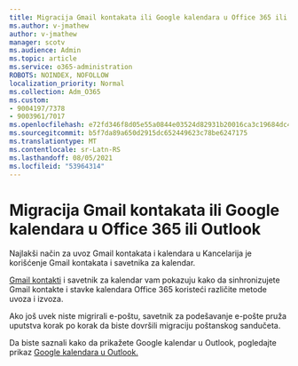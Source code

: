 ```yaml
---
title: Migracija Gmail kontakata ili Google kalendara u Office 365 ili Outlook
ms.author: v-jmathew
author: v-jmathew
manager: scotv
ms.audience: Admin
ms.topic: article
ms.service: o365-administration
ROBOTS: NOINDEX, NOFOLLOW
localization_priority: Normal
ms.collection: Adm_O365
ms.custom:
- 9004197/7378
- 9003961/7017
ms.openlocfilehash: e72fd346f8d05e55a0844e03524d82931b20016ca3c19684dc4cd12f3df621a3
ms.sourcegitcommit: b5f7da89a650d2915dc652449623c78be6247175
ms.translationtype: MT
ms.contentlocale: sr-Latn-RS
ms.lasthandoff: 08/05/2021
ms.locfileid: "53964314"
---
```

# <a name="migrate-gmail-contacts-or-google-calendars-to-office-365-or-outlook"></a>Migracija Gmail kontakata ili Google kalendara u Office 365 ili Outlook

Najlakši način za uvoz Gmail kontakata i kalendara u Kancelarija je korišćenje Gmail kontakata i savetnika za kalendar.

[Gmail kontakti](https://go.microsoft.com/fwlink/?linkid=2134386) i savetnik za kalendar vam pokazuju kako da sinhronizujete Gmail kontakte i stavke kalendara Office 365 koristeći različite metode uvoza i izvoza.

Ako još uvek niste migrirali e-poštu, savetnik za podešavanje e-pošte pruža uputstva korak po korak da biste dovršili migraciju poštanskog sandučeta. [](https://go.microsoft.com/fwlink/?linkid=2133951)

Da biste saznali kako da prikažete Google kalendar u Outlook, pogledajte prikaz [Google kalendara u Outlook.](https://go.microsoft.com/fwlink/?linkid=2083939)
